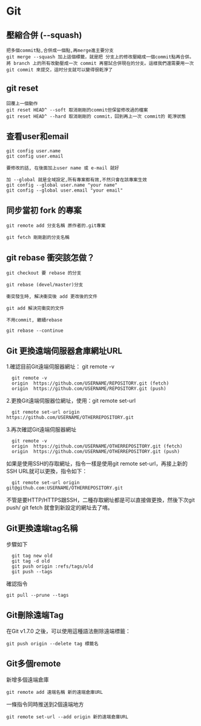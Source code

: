 # Git

## 壓縮合併 (--squash)

```git
把多個commit點,合併成一個點,再merge進主要分支
git merge --squash 加上這個標籤，就是把 分支上的修改壓縮成一個commit點再合併。
將 branch 上的所有改動壓成一次 commit 再嘗試合併現在的分支。這樣我們還需要用一次 git commit 來提交，這时分支就可以變得很乾淨了
```

## git reset

```git
回覆上一個動作
git reset HEAD^ --soft 取消剛剛的commit但保留修改過的檔案
git reset HEAD^ --hard 取消剛剛的 commit，回到再上一次 commit的 乾淨狀態
```

## 查看user和email

```git
git config user.name
git config user.email

要修改的話, 在後面加上user name 或 e-mail 就好

加 --global 就是全域設定,所有專案都有效,不然只會在該專案生效
git config --global user.name "your name"
git config --global user.email "your email"
```

## 同步當初 fork 的專案

```git
git remote add 分支名稱 原作者的.git專案

git fetch 剛剛創的分支名稱
```

## git rebase 衝突該怎做？

```git
git checkout 要 rebase 的分支

git rebase (devel/master)分支

衝突發生時, 解决衝突後 add 更改後的文件

git add 解決完衝突的文件

不用commit, 繼續rebase

git rebase --continue
```

## Git 更換遠端伺服器倉庫網址URL

1.確認目前Git遠端伺服器網址： git remote -v

```git
  git remote -v
  origin  https://github.com/USERNAME/REPOSITORY.git (fetch)
  origin  https://github.com/USERNAME/REPOSITORY.git (push)
```

2.更換Git遠端伺服器位網址，使用：git remote set-url

```git
  git remote set-url origin https://github.com/USERNAME/OTHERREPOSITORY.git
```

3.再次確認Git遠端伺服器網址

```git
  git remote -v
  origin  https://github.com/USERNAME/OTHERREPOSITORY.git (fetch)
  origin  https://github.com/USERNAME/OTHERREPOSITORY.git (push)
```

如果是使用SSH的存取網址，指令一樣是使用git remote set-url，再接上新的SSH URL就可以更換，指令如下：

```git
  git remote set-url origin git@github.com:USERNAME/OTHERREPOSITORY.git
```

不管是要HTTP/HTTPS跟SSH，二種存取網址都是可以直接做更換，然後下次git push/ git fetch 就會到新設定的網址去了唷。

## Git更換遠端tag名稱

步驟如下

```git
  git tag new old
  git tag -d old
  git push origin :refs/tags/old
  git push --tags
```

確認指令

```git
git pull --prune --tags
```

## Git刪除遠端Tag

在Git v1.7.0 之後，可以使用這種語法刪除遠端標籤：

```git
git push origin --delete tag 標籤名
```

## Git多個remote

新增多個遠端倉庫

```git
git remote add 遠端名稱 新的遠端倉庫URL
```

一條指令同時推送到2個遠端地方

```git
git remote set-url --add origin 新的遠端倉庫URL
```
